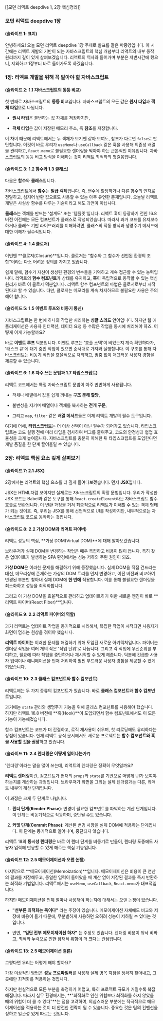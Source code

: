 [[모던 리액트 deepdive 1, 2장 핵심정리]]
### **모던 리액트 deepdive 1장**

#### **(슬라이드 1: 표지)**

안녕하세요! 오늘 모던 리액트 deepdive 1장 주제로 발표를 맡은 박중영입니다. 이 시간에는 리액트 개발의 기반이 되는 자바스크립트의 핵심 개념부터 리액트의 내부 동작 원리까지 깊이 있게 살펴보겠습니다.
리액트의 역사와 들어가며 부분은 저번시간에 했으니, 제외하고 1장부터 바로 들어가도록 하겠습니다.

### **1장: 리액트 개발을 위해 꼭 알아야 할 자바스크립트**

#### **(슬라이드 2: 1.1 자바스크립트의 동등 비교)**

첫 번째로 자바스크립트의 **동등 비교**입니다. 자바스크립트의 모든 값은 **원시 타입**과 **객체 타입**으로 나뉩니다.

- **원시 타입**은 불변하는 값 자체를 저장하지만,
    
- **객체 타입**은 값이 저장된 메모리 주소, 즉 **참조**를 저장합니다.
    

이 차이 때문에 리액트에서는 두 객체가 보기엔 같아 보여도, 참조가 다르면 `false`로 판단합니다. 이것이 바로 우리가 `useMemo`나 `useCallback` 같은 훅을 사용해 의존성 배열을 관리하고, `React.memo`로 불필요한 렌더링을 막아야 하는 근본적인 이유입니다. 자바스크립트의 동등 비교 방식을 이해하는 것이 리액트 최적화의 첫걸음입니다.

#### **(슬라이드 3: 1.2 함수와 1.3 클래스)**

다음은 **함수**와 **클래스**입니다.

자바스크립트에서 **함수**는 **일급 객체**입니다. 즉, 변수에 할당하거나 다른 함수의 인자로 전달하고, 심지어 반환 값으로도 사용할 수 있는 아주 유연한 존재입니다. 오늘날 리액트 개발은 사실상 함수를 다루는 기술이라고 해도 과언이 아닙니다.

**클래스**는 객체를 만드는 '설계도' 또는 '템플릿'입니다. 리액트 훅이 등장하기 전인 16.8 버전 이전에는 모든 컴포넌트가 클래스로 작성되었습니다. 따라서 과거 코드를 유지보수하거나 클래스 기반 라이브러리를 이해하려면, 클래스의 작동 방식과 생명주기 메서드에 대한 이해가 필수적입니다.

#### **(슬라이드 4: 1.4 클로저)**

이번엔 **클로저(Closure)**입니다. 클로저는 "함수와 그 함수가 선언된 환경의 조합"이라는 다소 어려운 정의를 가지고 있습니다.

쉽게 말해, 함수가 자신이 생성된 환경의 변수들을 기억하고 계속 접근할 수 있는 능력입니다. 리액트의 **함수 컴포넌트**가 상태를 유지하고, **훅**이 독립적으로 동작할 수 있는 핵심 원리가 바로 이 클로저 덕분입니다. 리액트 함수 컴포넌트의 마법은 클로저로부터 시작된다고 할 수 있습니다. 다만, 클로저는 메모리를 계속 차지하므로 불필요한 사용은 주의해야 합니다.

#### **(슬라이드 5: 1.5 이벤트 루프와 비동기 통신)**

자바스크립트는 한 번에 하나의 작업만 처리하는 **싱글 스레드** 언어입니다. 하지만 웹 애플리케이션은 사용자 인터랙션, 데이터 요청 등 수많은 작업을 동시에 처리해야 하죠. 어떻게 이게 가능할까요?

바로 **이벤트 루프** 덕분입니다. 이벤트 루프는 '호출 스택'이 비었는지 계속 확인하다가, '태스크 큐'에 대기 중인 작업이 있으면 순서대로 가져와 실행합니다. 이 구조를 통해 자바스크립트는 비동기 작업을 효율적으로 처리하고, 멈춤 없이 매끄러운 사용자 경험을 제공할 수 있습니다.

#### **(슬라이드 6: 1.6 자주 쓰는 문법과 1.7 타입스크립트)**

리액트 코드에서는 특정 자바스크립트 문법이 아주 빈번하게 사용됩니다.

- 객체나 배열에서 값을 쉽게 꺼내는 **구조 분해 할당**,
    
- 불변성을 지키며 배열이나 객체를 복사하는 **전개 구문**,
    
- 그리고 `map`, `filter` 같은 **배열 메서드**들은 이제 리액트 개발의 필수 도구입니다.
    

여기에 더해, **타입스크립트**는 더 이상 선택이 아닌 필수가 되어가고 있습니다. 타입스크립트는 코드 실행 전에 미리 타입을 검사하여 버그를 줄여주고, 코드의 안정성과 협업 효율성을 크게 높여줍니다. 자바스크립트를 충분히 이해한 뒤 타입스크립트를 도입한다면 개발 품질을 한 단계 끌어올릴 수 있습니다.

### **2장: 리액트 핵심 요소 깊게 살펴보기**

#### **(슬라이드 7: 2.1 JSX)**

2장에서는 리액트의 핵심 요소를 더 깊게 들여다보겠습니다. 먼저 **JSX**입니다.

JSX는 HTML처럼 보이지만 실제로는 자바스크립트의 확장 문법입니다. 우리가 작성한 JSX 코드는 Babel과 같은 도구를 통해 `React.createElement`라는 자바스크립트 함수 호출로 변환됩니다. 이 변환 과정을 거쳐 최종적으로 리액트가 이해할 수 있는 객체 형태가 되는 것이죠. 즉, 우리는 JSX를 통해 선언적으로 UI를 작성하지만, 내부적으로는 자바스크립트 코드로 동작하는 것입니다.

#### **(슬라이드 8: 2.2 가상 DOM과 리액트 파이버)**

리액트 성능의 핵심, **가상 DOM(Virtual DOM)**에 대해 알아보겠습니다.

브라우저가 실제 DOM을 변경하는 작업은 매우 복잡하고 비용이 많이 듭니다. 특히 잦은 업데이트가 발생하는 SPA 환경에서는 성능 저하의 주된 원인이 되죠.

**가상 DOM**은 이러한 문제를 해결하기 위해 등장했습니다. 실제 DOM을 직접 건드리는 대신, 메모리상에 존재하는 가상의 DOM 트리를 먼저 변경하고, 이전 버전과 비교하여 변경된 부분만 찾아내 실제 DOM에 **한 번에** 적용합니다. 이를 통해 불필요한 렌더링을 최소화하고 성능을 최적화합니다.

그리고 이 가상 DOM을 효율적으로 관리하고 업데이트하기 위한 새로운 엔진이 바로 **리액트 파이버(React Fiber)**입니다.

#### **(슬라이드 9: 2.2 리액트 파이버의 역할)**

과거 리액트는 업데이트 작업을 동기적으로 처리해서, 복잡한 작업이 시작되면 사용자가 화면이 멈추는 현상을 겪어야 했습니다.

**리액트 파이버**는 이러한 문제를 해결하기 위해 도입된 새로운 아키텍처입니다. 파이버는 렌더링 작업을 여러 개의 작은 '작업 단위'로 나눕니다. 그리고 각 작업에 우선순위를 부여하고, 필요에 따라 작업을 중단하거나 재시작할 수 있게 해줍니다. 덕분에 긴급한 사용자 입력이나 애니메이션을 먼저 처리하여 훨씬 부드러운 사용자 경험을 제공할 수 있게 되었습니다.

#### **(슬라이드 10: 2.3 클래스 컴포넌트와 함수 컴포넌트)**

리액트에는 두 가지 종류의 컴포넌트가 있습니다. 바로 **클래스 컴포넌트**와 **함수 컴포넌트**입니다.

과거에는 `state` 관리와 생명주기 기능을 위해 클래스 컴포넌트를 사용해야 했습니다. 하지만 리액트 16.8 버전에 **훅(Hook)**이 도입되면서 함수 컴포넌트에서도 이 모든 기능이 가능해졌습니다.

함수 컴포넌트는 코드가 더 간결하고, 로직 재사용이 쉬우며, 핫 리로딩에도 유리하다는 장점이 있습니다. 현재 리액트 공식 문서에서도 새로운 프로젝트는 **함수 컴포넌트와 훅을 사용할 것을 권장**하고 있습니다.

#### **(슬라이드 11: 2.4 렌더링은 어떻게 일어나는가?)**

'렌더링'이라는 말을 많이 쓰는데, 리액트의 렌더링은 정확히 무엇일까요?

**리액트 렌더링**이란, 컴포넌트가 현재의 `props`와 `state`를 기반으로 어떻게 UI가 보여야 하는지를 계산하는 과정입니다. 브라우저가 화면을 그리는 실제 렌더링과는 다른, 리액트 내부의 계산 단계입니다.

이 과정은 크게 두 단계로 나뉩니다.

1. **렌더 단계(Render Phase)**: 변경이 필요한 컴포넌트를 파악하는 계산 단계입니다. 이 단계는 비동기적으로 작동하며, 중단될 수도 있습니다.
    
2. **커밋 단계(Commit Phase)**: 계산된 변경 사항을 실제 DOM에 적용하는 단계입니다. 이 단계는 동기적으로 일어나며, 중단되지 않습니다.
    

리액트 18의 **동시성 렌더링**은 바로 이 렌더 단계를 비동기로 만들어, 렌더링 도중에도 사용자 입력에 반응할 수 있게 해주는 핵심 기능입니다.

#### **(슬라이드 12: 2.5 메모이제이션과 오랜 논쟁)**

마지막으로 **메모이제이션(Memoization)**입니다. 메모이제이션은 비용이 큰 연산의 결과를 저장해두고, 동일한 입력이 들어왔을 때 계산 없이 저장된 결과를 즉시 반환하는 최적화 기법입니다. 리액트에서는 `useMemo`, `useCallback`, `React.memo`가 대표적입니다.

하지만 메모이제이션을 언제 얼마나 사용해야 하는지에 대해서는 오랜 논쟁이 있습니다.

- **"섣부른 최적화는 독이다"** 라는 주장이 있습니다. 메모이제이션 자체에도 비교와 저장에 비용이 들기 때문에, 무분별하게 사용하면 오히려 성능이 저하될 수 있다는 것입니다.
    
- 반면, **"일단 전부 메모이제이션 하자"** 는 주장도 있습니다. 렌더링 비용이 워낙 비싸고, 최적화 누락으로 인한 잠재적 위험이 더 크다는 관점입니다.
    

#### **(슬라이드 13: 2.5 메모이제이션 결론)**

그렇다면 우리는 어떻게 해야 할까요?

가장 이상적인 방법은 **성능 프로파일러**를 사용해 실제 병목 지점을 정확히 찾아내고, 그곳에만 최적화를 적용하는 것입니다.

하지만 현실적으로 모든 부분을 측정하기 어렵고, 특히 프로젝트 규모가 커질수록 복잡해집니다. 따라서 실무 환경에서는, **"최적화로 인한 위험보다 최적화를 하지 않았을 때의 위험이 더 클 수 있다"**는 점을 고려하여, 의심스러운 부분에는 적극적으로 메모이제이션을 적용하는 것이 더 안전한 전략이 될 수 있습니다. 중요한 것은 팀의 컨벤션을 정하고 일관성 있게 따르는 것입니다.
